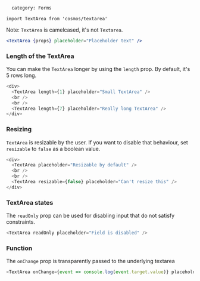 ```meta
  category: Forms
```

`import TextArea from 'cosmos/textarea'`

Note: `TextArea` is camelcased, it's not `Textarea`.

```jsx
<TextArea {props} placeholder="Placeholder text" />
```

### Length of the TextArea

You can make the `TextArea` longer by using the `length` prop. By default, it's 5 rows long.

```js
<div>
  <TextArea length={1} placeholder="Small TextArea" />
  <br />
  <br />
  <TextArea length={7} placeholder="Really long TextArea" />
</div>
```

### Resizing

`TextArea` is resizable by the user. If you want to disable that behaviour, set `resizable` to `false` as a boolean value.

```js
<div>
  <TextArea placeholder="Resizable by default" />
  <br />
  <br />
  <TextArea resizable={false} placeholder="Can't resize this" />
</div>
```

### TextArea states

The `readOnly` prop can be used for disabling input that do not satisfy constraints.

```js
<TextArea readOnly placeholder="Field is disabled" />
```

### Function

The `onChange` prop is transparently passed to the underlying textarea

```js
<TextArea onChange={event => console.log(event.target.value)} placeholder="change my text" />
```

